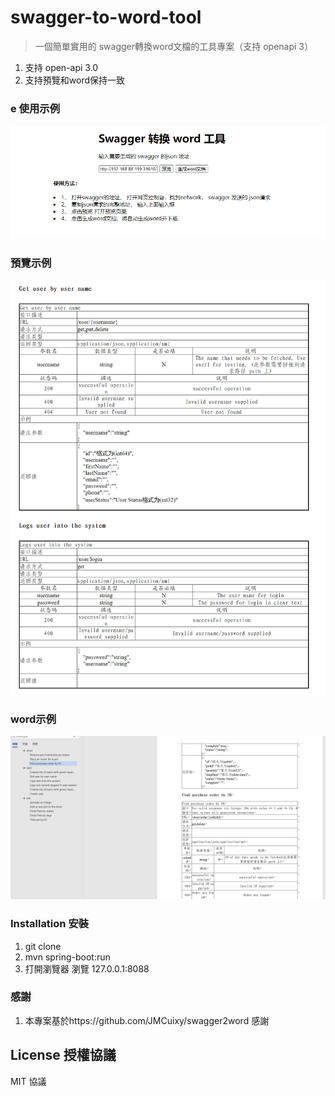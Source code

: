 # swagger-to-word-tool

> 一個簡單實用的 swagger轉換word文檔的工具專案（支持 openapi 3）

1. 支持 open-api 3.0
2. 支持預覽和word保持一致

### e 使用示例 

![image](https://github.com/LanjianNUll/swagger-to-word-tool/blob/main/使用示例.png)

### 預覽示例

![image](https://github.com/LanjianNUll/swagger-to-word-tool/blob/main/预览示例.png)

### word示例

![image](https://github.com/LanjianNUll/swagger-to-word-tool/blob/main/word.png)

### Installation 安裝

1. git clone 
2. mvn spring-boot:run
3. 打開瀏覽器 瀏覽 127.0.0.1:8088

### 感謝

1. 本專案基於https://github.com/JMCuixy/swagger2word 感謝

## License 授權協議

 MIT 協議
